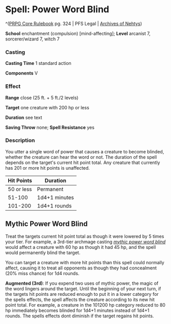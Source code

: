 # Spell: Power Word Blind

^([PRPG Core Rulebook][ss-power-word-blind] pg. 324 | PFS Legal | [Archives of Nehtys][sn-power-word-blind])

**School** enchantment (compulsion) [mind-affecting]; **Level** arcanist 7, sorcerer/wizard 7, witch 7

### Casting

**Casting Time** 1 standard action  

**Components** V

### Effect

**Range** close (25 ft. + 5 ft./2 levels)  

**Target** one creature with 200 hp or less  

**Duration** see text  

**Saving Throw** none; **Spell Resistance** yes

### Description

You utter a single word of power that causes a creature to become blinded, whether the creature can hear the word or not. The duration of the spell depends on the target's current hit point total. Any creature that currently has 201 or more hit points is unaffected.  

**Hit Points**| **Duration**  
---|---  
50 or less| Permanent  
51-100| 1d4+1 minutes  
101-200| 1d4+1 rounds  

## Mythic Power Word Blind

Treat the targets current hit point total as though it were lowered by 5 times your tier. For example, a 3rd-tier archmage casting _[mythic power word blind]_ would affect a creature with 60 hp as though it had 45 hp, and the spell would permanently blind the target.  

You can target a creature with more hit points than this spell could normally affect, causing it to treat all opponents as though they had concealment (20% miss chance) for 1d4 rounds.   

**Augmented (3rd)**: If you expend two uses of mythic power, the magic of the word lingers around the target. Until the beginning of your next turn, if the targets hit points are reduced enough to put it in a lower category for the spells effects, the spell affects the creature according to its new hit point total. For example, a creature in the 101200 hp category reduced to 80 hp immediately becomes blinded for 1d4+1 minutes instead of 1d4+1 rounds. The spells effects dont diminish if the target regains hit points.

[ss-power-word-blind]: http://paizo.com/pathfinderRPG/v57
[sn-power-word-blind]: http://www.archivesofnethys.com/SpellDisplay.aspx?ItemName=Power%20Word%20Blind
[mythic power word blind]: http://www.archivesofnethys.com/SpellDisplay.aspx?ItemName=mythic%20power%20word%20blind